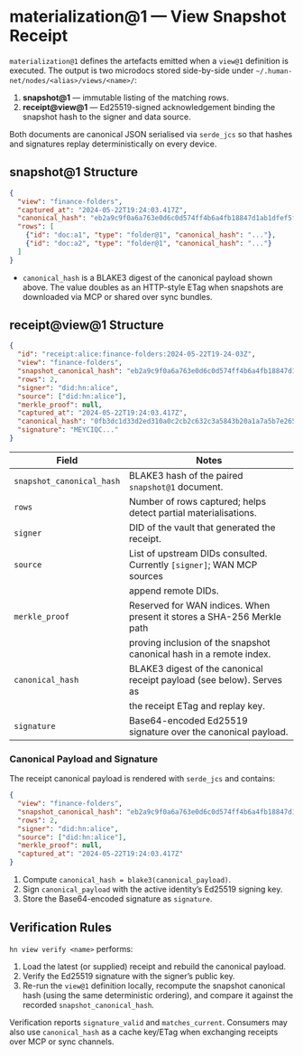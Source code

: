 # materialization@1 — View Snapshot Receipt

`materialization@1` defines the artefacts emitted when a `view@1` definition is
executed. The output is two microdocs stored side-by-side under
`~/.human-net/nodes/<alias>/views/<name>/`:

1. **snapshot@1** — immutable listing of the matching rows.
2. **receipt@view@1** — Ed25519-signed acknowledgement binding the snapshot hash
   to the signer and data source.

Both documents are canonical JSON serialised via `serde_jcs` so that hashes and
signatures replay deterministically on every device.

## snapshot@1 Structure

```json
{
  "view": "finance-folders",
  "captured_at": "2024-05-22T19:24:03.417Z",
  "canonical_hash": "eb2a9c9f0a6a763e0d6c0d574ff4b6a4fb18847d1ab1dfef5f157a789ed0fe75",
  "rows": [
    {"id": "doc:a1", "type": "folder@1", "canonical_hash": "..."},
    {"id": "doc:a2", "type": "folder@1", "canonical_hash": "..."}
  ]
}
```

* `canonical_hash` is a BLAKE3 digest of the canonical payload shown above. The
  value doubles as an HTTP-style ETag when snapshots are downloaded via MCP or
  shared over sync bundles.

## receipt@view@1 Structure

```json
{
  "id": "receipt:alice:finance-folders:2024-05-22T19-24-03Z",
  "view": "finance-folders",
  "snapshot_canonical_hash": "eb2a9c9f0a6a763e0d6c0d574ff4b6a4fb18847d1ab1dfef5f157a789ed0fe75",
  "rows": 2,
  "signer": "did:hn:alice",
  "source": ["did:hn:alice"],
  "merkle_proof": null,
  "captured_at": "2024-05-22T19:24:03.417Z",
  "canonical_hash": "0fb3dc1d33d2ed310a0c2cb2c632c3a5843b20a1a7a5b7e265da8c5c2662dde5",
  "signature": "MEYCIQC..."
}
```

| Field                    | Notes                                                                 |
| ------------------------ | --------------------------------------------------------------------- |
| `snapshot_canonical_hash`| BLAKE3 hash of the paired `snapshot@1` document.                       |
| `rows`                   | Number of rows captured; helps detect partial materialisations.       |
| `signer`                 | DID of the vault that generated the receipt.                          |
| `source`                 | List of upstream DIDs consulted. Currently `[signer]`; WAN MCP sources
|                          | append remote DIDs.                                                   |
| `merkle_proof`           | Reserved for WAN indices. When present it stores a SHA-256 Merkle path
|                          | proving inclusion of the snapshot canonical hash in a remote index.   |
| `canonical_hash`         | BLAKE3 digest of the canonical receipt payload (see below). Serves as  |
|                          | the receipt ETag and replay key.                                      |
| `signature`              | Base64-encoded Ed25519 signature over the canonical payload.          |

### Canonical Payload and Signature

The receipt canonical payload is rendered with `serde_jcs` and contains:

```json
{
  "view": "finance-folders",
  "snapshot_canonical_hash": "eb2a9c9f0a6a763e0d6c0d574ff4b6a4fb18847d1ab1dfef5f157a789ed0fe75",
  "rows": 2,
  "signer": "did:hn:alice",
  "source": ["did:hn:alice"],
  "merkle_proof": null,
  "captured_at": "2024-05-22T19:24:03.417Z"
}
```

1. Compute `canonical_hash = blake3(canonical_payload)`.
2. Sign `canonical_payload` with the active identity’s Ed25519 signing key.
3. Store the Base64-encoded signature as `signature`.

## Verification Rules

`hn view verify <name>` performs:

1. Load the latest (or supplied) receipt and rebuild the canonical payload.
2. Verify the Ed25519 signature with the signer’s public key.
3. Re-run the `view@1` definition locally, recompute the snapshot canonical hash
   (using the same deterministic ordering), and compare it against the recorded
   `snapshot_canonical_hash`.

Verification reports `signature_valid` and `matches_current`. Consumers may
also use `canonical_hash` as a cache key/ETag when exchanging receipts over MCP
or sync channels.
